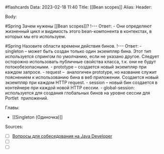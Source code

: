 #flashcards
Data: 2023-02-18 11:40
Title: [[Bean scopes]]
Alias:
Header:



Body:




#Spring 
Зачем нужены [[Bean scopes]]?
!---
Ответ:
	- Они определяют жизненный цикл и видимость этого bean-компонента в контекстах, в которых мы его используем.
<!--SR:!2023-11-03,10,398-->


#Spring 
Назовите области времени действия бинов.
!---
Ответ:
	-   singleton – может быть создан только один экземпляр бина. Этот тип используется спрингом по умолчанию, если не указано другое. Следует осторожно использовать публичные свойства класса, т.к. они не будут потокобезопасными.
    -   prototype – создается новый экземпляр при каждом запросе.
    -   request –  аналогичен prototype, но название служит пояснением к использованию бина в веб приложении. Создается новый экземпляр при каждом HTTP request.
    -   session – новый бин создается в контейнере при каждой новой HTTP сессии.
    -   global-session: используется для создания глобальных бинов на уровне сессии для Portlet  приложений.
<!--SR:!2023-11-03,10,330-->




Главы:
- [[Singleton (Одиночка)]]


Sources:
- [ ] [Вопросы для собеседования на Java Developer](https://github.com/enhorse/java-interview/blob/master/README.md#%D0%9E%D0%9E%D0%9F)
- [ ] []()
- [ ] []()
